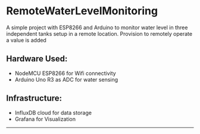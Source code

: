 # RemoteWaterLevelMonitoring
A simple project with ESP8266 and Arduino to monitor water level in three independent tanks setup in a remote location. 
Provision to remotely operate a value is added

## Hardware Used:
- NodeMCU ESP8266 for Wifi connectivity
- Arduino Uno R3 as ADC for water sensing

## Infrastructure:
- InfluxDB cloud for data storage
- Grafana for Visualization

----------------------------------------------------------------------------------------------------------------------------
